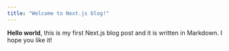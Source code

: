 ```yaml
---
title: "Welcome to Next.js blog!"
---
```


**Hello world**, this is my first Next.js blog post and it is written in Markdown.
I hope you like it!
